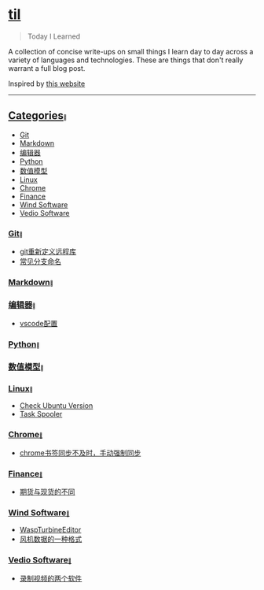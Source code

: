 # [til](https://github.com/cosplayeer/til/tree/main#til)
> Today I Learned

A collection of concise write-ups on small things I learn day to day across a variety of languages and technologies. These are things that don't really warrant a full blog post.  

Inspired by <u>[this website](https://github.com/jbranchaud/til)</u>


----
## [Categories](https://github.com/cosplayeer/til/tree/main#categories)<font size=1>🔗</font>

- <u>[Git](https://github.com/cosplayeer/til#git)</u>
- <u>[Markdown](https://github.com/cosplayeer/til#markdown)</u>
- <u>[编辑器](https://github.com/cosplayeer/til#editor)</u>
- <u>[Python](https://github.com/cosplayeer/til#python)</u>
- <u>[数值模型](https://github.com/cosplayeer/til#model)</u>
- <u>[Linux](https://github.com/cosplayeer/til#linux)</u>
- <u>[Chrome](https://github.com/cosplayeer/til#chrome)</u>
- <u>[Finance](https://github.com/cosplayeer/til#finance)</u>
- <u>[Wind Software](https://github.com/cosplayeer/til#wind)</u>
- <u>[Vedio Software](https://github.com/cosplayeer/til#vedio)</u>

### [Git](https://github.com/cosplayeer/til/tree/main#git)<font size=1>🔗</font>
- [git重新定义远程库](https://github.com/cosplayeer/til/blob/main/git/git重新定义远程库.md)
- [常见分支命名](https://github.com/cosplayeer/til/blob/main/git/常见分支命名.md)
  
### [Markdown](https://github.com/cosplayeer/til/tree/main#markdown)<font size=1>🔗</font>

### [编辑器](https://github.com/cosplayeer/til/tree/main#editor)<font size=1>🔗</font>
- [vscode配置](https://github.com/cosplayeer/til/blob/main/editor/vscode配置.md)

### [Python](https://github.com/cosplayeer/til/tree/main#python)<font size=1>🔗</font>

### [数值模型](https://github.com/cosplayeer/til/tree/main#model)<font size=1>🔗</font>

### [Linux](https://github.com/cosplayeer/til/tree/main#linux)<font size=1>🔗</font>
- <u>[Check Ubuntu Version](https://github.com/cosplayeer/til/blob/main/linux/check-ubuntu-version.md)
- <u>[Task Spooler](https://github.com/cosplayeer/til/blob/main/linux/task-spooler.md)

### [Chrome](https://github.com/cosplayeer/til#chrome)<font size=1>🔗</font>
- [chrome书签同步不及时，手动强制同步](https://github.com/cosplayeer/til/blob/main/chrome/chrome书签同步不及时.md)

### [Finance](https://github.com/cosplayeer/til#finance)<font size=1>🔗</font>
- [期货与现货的不同](https://github.com/cosplayeer/til/blob/main/finance/期货与现货的不同.md)

### [Wind Software](https://github.com/cosplayeer/til#wind)<font size=1>🔗</font>
- [WaspTurbineEditor](https://github.com/cosplayeer/til/blob/main/wind/WaspTurbineEditor.md)
- [风机数据的一种格式](https://github.com/cosplayeer/til/blob/main/wind/风机数据的一种格式.md)


### [Vedio Software](https://github.com/cosplayeer/til#vedio)<font size=1>🔗</font>
- [录制视频的两个软件](https://github.com/cosplayeer/til/blob/main/vedio/录制视频的两个软件.md)